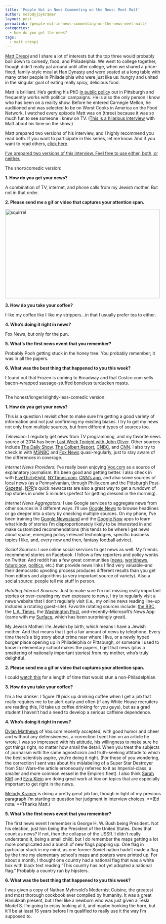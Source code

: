 ```yaml
---
title: 'People Not in News Commenting on the News: Meet Matt'
author: melodyjoykramer
layout: post
permalink: /people-not-in-news-commenting-on-the-news-meet-matt/
categories:
  - how do you get the news?
tags:
  - matt crespi
---
```

[Matt Crespi][1] and I share a lot of interests but the top three would probably boil down to comedy, food, and Philadelphia. We went to college together, though didn&#8217;t really pal around until after college, when we shared a price-fixed, family-style meal at [Han Dynasty][2] and were seated at a long table with many other people in Philadelphia who were just like us: hungry and united in the singular goal of eating really spicy, delicious food.

Matt is brilliant. He&#8217;s getting his PhD [in public policy][3] out in Pittsburgh and frequently works with political campaigns. He is also the only person I know who has been on a reality show. Before he entered Carnegie Mellon, he auditioned and was selected to be on Worst Cooks in America on the Food Network. I watched every episode Matt was on (three) because it was so much fun to see someone I knew on TV. ([This is a hilarious interview][4] with Matt about his time on the show.)

Matt prepared two versions of his interview, and I highly recommend you read both. If you want to participate in this series, let me know. And if you want to read others, [click here][5].

<span style="text-decoration: underline;">I&#8217;ve prepared two versions of this interview. Feel free to use either, both, or neither.</span>

The short/comedic version:

**1. How do you get your news?**

A combination of TV, internet, and phone calls from my Jewish mother. But not in that order.

**2. Please send me a gif or video that captures your attention span.**

[<img class="alignnone size-full wp-image-358" src="http://www.melodyjk.com/wp-content/uploads/2014/12/tumblr_m0lhwiRNM91r7ytr1o1_500.gif" alt="squirrel" width="500" height="288" />][6]

**3. How do you take your coffee?**

I like my coffee like I like my strippers&#8230;in that I usually prefer tea to either.

**4. Who&#8217;s doing it right in news?**

Fox News, but only for the pun.

**5. What&#8217;s the first news event that you remember?**

Probably Pooh getting stuck in the honey tree. You probably remember; it was in all the papers.

**6. What was the best thing that happened to you this week?**

I found out that Frozen is coming to Broadway and that Costco.com sells bacon-wrapped sausage-stuffed boneless turducken roasts.

* * *

The honest/longer/slightly-less-comedic version:

**1. How do you get your news?**

This is a question I revisit often to make sure I&#8217;m getting a good variety of information and not just confirming my existing biases. I try to get my news not only from multiple sources, but from different types of sources too.

*Television:* I regularly get news from TV programming, and my favorite news source of 2014 has been [Last Week Tonight with John Oliver][7]. Other sources include [The Daily Show][8], [The Colbert Report][9], [CNBC][10], and [CNN][11]. I also try to check in with [MSNBC][12] and [Fox News][13] quasi-regularly, just to stay aware of the differences in coverage.

*Internet News Providers:* I&#8217;ve really been enjoying [Vox.com][14] as a source of explanatory journalism. It&#8217;s been good and getting better. I also check in with [FiveThirtyEight][15], [NYTimes.com][16], [CNN&#8217;s app][17], and also some sources of local news (as a Pennsylvanian, through [Philly.com][18] and the [Pittsburgh Post-Gazette][19]). [NPR][20]&#8216;s quick newscasts are also a great way to get a rundown of top stories in under 5 minutes (perfect for getting dressed in the morning).

*Internet News Aggregators:* I use Google services to aggregate news from other sources in 3 different ways. I&#8217;ll use [Google News][21] to browse headlines or go deeper into a story by checking multiple sources. On my phone, I&#8217;ve been training the [Google Newsstand][22] and the [Google Now][23] apps to learn what kinds of stories I&#8217;m disproportionately likely to be interested in and make customized recommendations (this tends to be where I get news about space, emerging policy-relevant technologies, specific business topics I like, and, every now and then, fantasy football advice).

*Social Sources:* I use online social services to get news as well. My friends recommend stories on Facebook. I follow a few reporters and policy wonks on Twitter. And reddit has a few great communities ([news][24], [worldnews][25], [futurology][26], [politics][27], etc.) that provide news links I find very valuable&#8211;and their democratic upvoting process produces different results than you get from editors and algorithms (a very important source of variety). Also a social source: people tell me stuff in person.

*Rotating Internet Sources:* Just to make sure I&#8217;m not missing really important stories or over-curating my own exposure to news, I try to regularly visit a news website that I don&#8217;t regularly visit (i.e., my online news reading line-up includes a rotating guest-site). Favorite rotating sources include: [the BBC][28], the [L.A. Times][29], the [Washington Post][30], and&#8211;recently&#8211;Microsoft&#8217;s News App (came with my [Surface][31], which has been surprisingly great).

My Jewish Mother: I&#8217;m Jewish by birth, which means I have a Jewish mother. And that means that I get a fair amount of news by telephone. Every time there&#8217;s a big story about crime near where I live, or a newly hyped burger place opening up in Philadelphia or Pittsburgh, or someone I used to know in elementary school makes the papers, I get that news (plus a smattering of nationally important stories) from my mother, who&#8217;s truly delightful.

**2. Please send me a gif or video that captures your attention span.**

I could [watch this][32] for a length of time that would stun a non-Philadelphian.

**3. How do you take your coffee?**

I&#8217;m a tea drinker. I figure I&#8217;ll pick up drinking coffee when I get a job that really requires me to be alert early and often (if any White House recruiters are reading this, I&#8217;d take up coffee drinking for you guys), but as a grad student I haven&#8217;t had a need to develop a serious caffeine dependence.

**4. Who&#8217;s doing it right in news?**

[Dylan Matthews][33] of Vox.com recently accepted, with good humor and cheer and without any defensiveness, a correction I sent him on an article he wrote. I was so impressed with his attitude, his willingness to make sure he got things right, no matter how small the detail. When you treat the subjects of journalism with the same agnosticism and truth-seeking attitude to which the best scientists aspire, you&#8217;re doing it right. (For those of you wondering, the correction I sent was about his mislabeling of a Super Star Destroyer from Star Wars&#8211;the article erroneously referred to it as Imperial-class, a smaller and more common vessel in the Empire&#8217;s fleet). I also think [Sarah Kliff][34] and [Ezra Klein][35] are doing great work at Vox on topics that are especially important to get right in the news.

[Melody Kramer][36] is doing a pretty great job too, though in light of my previous paragraph I&#8217;m starting to question her judgment in interview choices. **(Ed note: **Thanks Matt.)

**5. What&#8217;s the first news event that you remember?**

The first news event I remember is George H. W. Bush being President. Not his election, just him being the President of the United States. Does that count as news? If not, then the collapse of the USSR. I didn&#8217;t really understand it, being a small child, but I do remember the maps getting a lot more complicated and a bunch of new flags popping up. One flag in particular stuck in my mind, as one former Soviet nation hadn&#8217;t made a flag by the time my elementary school&#8217;s maps and posters were printed up. For about a month, I thought one country had a national flag that was a white box with black text reading &#8220;This country has not yet adopted a national flag.&#8221; Probably a country run by hipsters.

**6. What was the best thing that happened to you this week?**

I was given a copy of Nathan Myhrvold&#8217;s Modernist Cuisine, the greatest and most thorough cookbook ever compiled by humanity. It was a great Hanukkah present, but I feel like a newborn who was just given a Tesla Model S. I&#8217;m going to enjoy looking at it, and maybe honking the horn, but it&#8217;ll be at least 16 years before I&#8217;m qualified to really use it the way I&#8217;m supposed to.

 [1]: https://twitter.com/mattcrespi
 [2]: http://handynasty.net/
 [3]: http://www.heinz.cmu.edu/faculty-and-research/faculty-profiles/faculty-details/index.aspx?faculty_id=406
 [4]: http://www.geekadelphia.com/2011/02/25/matt-crespi-philly-native-one-of-americas-worst-cooks/
 [5]: http://www.melodyjk.com/category/how-do-you-get-the-news/
 [6]: http://www.melodyjk.com/wp-content/uploads/2014/12/tumblr_m0lhwiRNM91r7ytr1o1_500.gif
 [7]: https://www.youtube.com/user/LastWeekTonight
 [8]: http://thedailyshow.cc.com/
 [9]: http://thecolbertreport.cc.com/
 [10]: http://www.cnbc.com/
 [11]: http://www.cnn.com/
 [12]: http://www.msnbc.com/
 [13]: http://www.foxnews.com/
 [14]: http://www.vox.com/
 [15]: http://fivethirtyeight.com/
 [16]: http://www.nytimes.com/
 [17]: http://www.cnn.com/interactive/mobile/
 [18]: http://www.philly.com/
 [19]: http://www.post-gazette.com/
 [20]: http://www.npr.org/
 [21]: https://news.google.com/
 [22]: https://play.google.com/about/newsstand/
 [23]: http://www.google.com/landing/now/
 [24]: http://www.reddit.com/r/news
 [25]: http://www.reddit.com/r/worldnews
 [26]: http://www.reddit.com/r/futurology
 [27]: http://www.reddit.com/r/politics
 [28]: http://www.bbc.com/
 [29]: http://www.latimes.com/
 [30]: http://www.washingtonpost.com/
 [31]: http://www.microsoft.com/surface/en-us
 [32]: https://i.imgur.com/HoAH7Sy.gif
 [33]: https://twitter.com/dylanmatt
 [34]: https://twitter.com/sarahkliff
 [35]: https://twitter.com/ezraklein
 [36]: https://twitter.com/mkramer